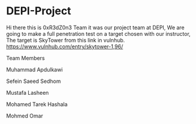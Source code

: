 # DEPI-Project
Hi there this is 0xR3dZ0n3 Team it was our project team at DEPI, We are going to make a full penetration test on a target chosen with our instructor, The target is SkyTower from this link in vulnhub.
https://www.vulnhub.com/entry/skytower-1,96/

Team Members

Muhammad Apdulkawi

Sefein Saeed Sedhom

Mustafa Lasheen

Mohamed Tarek Hashala

Mohmed Omar
